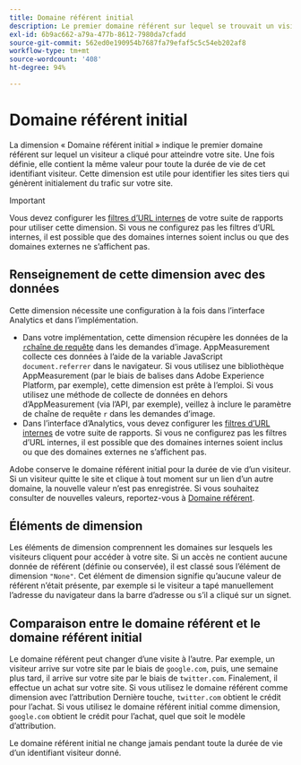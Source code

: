 ```yaml
---
title: Domaine référent initial
description: Le premier domaine référent sur lequel se trouvait un visiteur avant d’effectuer un clic pour accéder à votre site.
exl-id: 6b9ac662-a79a-477b-8612-7980da7cfadd
source-git-commit: 562ed0e190954b7687fa79efaf5c5c54eb202af8
workflow-type: tm+mt
source-wordcount: '408'
ht-degree: 94%

---
```


# Domaine référent initial

La dimension « Domaine référent initial » indique le premier domaine référent sur lequel un visiteur a cliqué pour atteindre votre site. Une fois définie, elle contient la même valeur pour toute la durée de vie de cet identifiant visiteur. Cette dimension est utile pour identifier les sites tiers qui génèrent initialement du trafic sur votre site.

>[!IMPORTANT]
>
>Vous devez configurer les [filtres d’URL internes](/help/admin/admin/internal-url-filter-admin.md) de votre suite de rapports pour utiliser cette dimension. Si vous ne configurez pas les filtres d’URL internes, il est possible que des domaines internes soient inclus ou que des domaines externes ne s’affichent pas.

## Renseignement de cette dimension avec des données

Cette dimension nécessite une configuration à la fois dans l’interface Analytics et dans l’implémentation.

* Dans votre implémentation, cette dimension récupère les données de la [`r`chaîne de requête](/help/implement/validate/query-parameters.md) dans les demandes d’image. AppMeasurement collecte ces données à l’aide de la variable JavaScript `document.referrer` dans le navigateur. Si vous utilisez une bibliothèque AppMeasurement (par le biais de balises dans Adobe Experience Platform, par exemple), cette dimension est prête à l’emploi. Si vous utilisez une méthode de collecte de données en dehors d’AppMeasurement (via l’API, par exemple), veillez à inclure le paramètre de chaîne de requête `r` dans les demandes d’image.
* Dans l’interface d’Analytics, vous devez configurer les [filtres d’URL internes](/help/admin/admin/internal-url-filter-admin.md) de votre suite de rapports. Si vous ne configurez pas les filtres d’URL internes, il est possible que des domaines internes soient inclus ou que des domaines externes ne s’affichent pas.

Adobe conserve le domaine référent initial pour la durée de vie d’un visiteur. Si un visiteur quitte le site et clique à tout moment sur un lien d’un autre domaine, la nouvelle valeur n’est pas enregistrée. Si vous souhaitez consulter de nouvelles valeurs, reportez-vous à [Domaine référent](referring-domain.md).

## Éléments de dimension

Les éléments de dimension comprennent les domaines sur lesquels les visiteurs cliquent pour accéder à votre site. Si un accès ne contient aucune donnée de référent (définie ou conservée), il est classé sous l’élément de dimension `"None"`. Cet élément de dimension signifie qu’aucune valeur de référent n’était présente, par exemple si le visiteur a tapé manuellement l’adresse du navigateur dans la barre d’adresse ou s’il a cliqué sur un signet.

## Comparaison entre le domaine référent et le domaine référent initial

Le domaine référent peut changer d’une visite à l’autre. Par exemple, un visiteur arrive sur votre site par le biais de `google.com`, puis, une semaine plus tard, il arrive sur votre site par le biais de `twitter.com`. Finalement, il effectue un achat sur votre site. Si vous utilisez le domaine référent comme dimension avec l’attribution Dernière touche, `twitter.com` obtient le crédit pour l’achat. Si vous utilisez le domaine référent initial comme dimension, `google.com` obtient le crédit pour l’achat, quel que soit le modèle d’attribution.

Le domaine référent initial ne change jamais pendant toute la durée de vie d’un identifiant visiteur donné.
